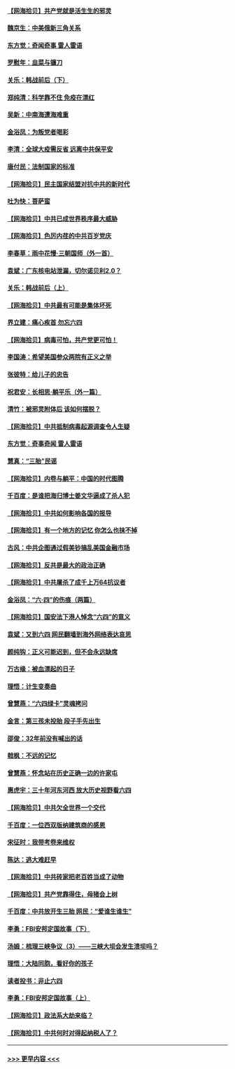 #### [【网海拾贝】共产党就是活生生的邪灵](../pages/nsc993/n13036627.md?t=06220602) 
#### [魏京生：中美俄新三角关系](../pages/nsc993/n13035986.md?t=06220602) 
#### [东方觉：奇闻奇事 雷人雷语](../pages/nsc993/n13035878.md?t=06220602) 
#### [罗慰年：韭菜与镰刀](../pages/nsc993/n13034374.md?t=06220602) 
#### [关乐：韩战前后（下）](../pages/nsc993/n13034113.md?t=06220602) 
#### [郑纯清：科学靠不住 免疫在漂红](../pages/nsc993/n13034093.md?t=06220602) 
#### [吴新：中南海遭海难重](../pages/nsc993/n13034084.md?t=06220602) 
#### [金浴凤：为叛党者喝彩](../pages/nsc993/n13034058.md?t=06220602) 
#### [李清：全球大疫需反省 远离中共保平安](../pages/nsc993/n13033784.md?t=06220602) 
#### [唐付民：法制国家的标准](../pages/nsc993/n13032944.md?t=06220602) 
#### [【网海拾贝】民主国家结盟对抗中共的新时代](../pages/nsc993/n13031717.md?t=06220602) 
#### [吐为快：菩萨蛮](../pages/nsc993/n13030033.md?t=06220602) 
#### [【网海拾贝】中共已成世界秩序最大威胁](../pages/nsc993/n13028138.md?t=06220602) 
#### [【网海拾贝】色厉内荏的中共百岁党庆](../pages/nsc993/n13025582.md?t=06220602) 
#### [李春草：雨中花慢‧三朝国师（外一首）](../pages/nsc993/n13025567.md?t=06220602) 
#### [袁斌：广东核电站泄漏，切尔诺贝利2.0？](../pages/nsc993/n13025475.md?t=06220602) 
#### [关乐：韩战前后（上）](../pages/nsc993/n13025387.md?t=06220602) 
#### [【网海拾贝】中共最有可能是集体坏死](../pages/nsc993/n13023101.md?t=06220602) 
#### [界立建：痛心疾首 勿忘六四](../pages/nsc993/n13022339.md?t=06220602) 
#### [【网海拾贝】病毒可怕，共产党更可怕！](../pages/nsc993/n13020728.md?t=06220602) 
#### [李国涛：希望美国参众两院有正义之举](../pages/nsc993/n13020674.md?t=06220602) 
#### [张彼特：给儿子的忠告](../pages/nsc993/n13018934.md?t=06220602) 
#### [祝君安：长相思‧躺平乐（外一篇）](../pages/nsc993/n13018923.md?t=06220602) 
#### [清竹：被邪灵附体后 该如何摆脱？](../pages/nsc993/n13018877.md?t=06220602) 
#### [【网海拾贝】中共抵制病毒起源调查令人生疑](../pages/nsc993/n13017785.md?t=06220602) 
#### [东方觉：奇事奇闻 雷人雷语](../pages/nsc993/n13017577.md?t=06220602) 
#### [慧真：“三胎”民谣](../pages/nsc993/n13017394.md?t=06220602) 
#### [【网海拾贝】内卷与躺平：中国的时代图腾](../pages/nsc993/n13016128.md?t=06220602) 
#### [千百度：是谁把海归博士姜文华逼成了杀人犯](../pages/nsc993/n13015218.md?t=06220602) 
#### [【网海拾贝】中共如何影响各国的报导](../pages/nsc993/n13012599.md?t=06220602) 
#### [【网海拾贝】有一个地方的记忆 你怎么也抹不掉](../pages/nsc993/n13009802.md?t=06220602) 
#### [古风：中共企图通过假美钞搞乱美国金融市场](../pages/nsc993/n13009626.md?t=06220602) 
#### [【网海拾贝】反共是最大的政治正确](../pages/nsc993/n13007051.md?t=06220602) 
#### [【网海拾贝】中共屠杀了成千上万64抗议者](../pages/nsc993/n13002713.md?t=06220602) 
#### [金浴凤：“六·四”的伤痕（两篇）](../pages/nsc993/n13001719.md?t=06220602) 
#### [【网海拾贝】国安法下港人悼念“六四”的意义](../pages/nsc993/n13001039.md?t=06220602) 
#### [袁斌：又到六四 网民翻墙到海外网络表达哀思](../pages/nsc993/n13000995.md?t=06220602) 
#### [颜纯钩：正义可能迟到，但不会永远缺席](../pages/nsc993/n13000920.md?t=06220602) 
#### [万古缘：被血漂起的日子](../pages/nsc993/n13000914.md?t=06220602) 
#### [理悟：计生变奏曲](../pages/nsc993/n13000414.md?t=06220602) 
#### [曾慧燕：“六四绿卡”灵魂拷问](../pages/nsc993/n13000277.md?t=06220602) 
#### [金言：第三孩未投胎 段子手先出生](../pages/nsc993/n13000215.md?t=06220602) 
#### [邵俊：32年前没有喊出的话](../pages/nsc993/n13000181.md?t=06220602) 
#### [戟枫：不远的记忆](../pages/nsc993/n13000121.md?t=06220602) 
#### [曾慧燕：怀念站在历史正确一边的许家屯](../pages/nsc993/n13000073.md?t=06220602) 
#### [惠虎宇：三十年河东河西 放大历史视野看六四](../pages/nsc993/n13000018.md?t=06220602) 
#### [【网海拾贝】中共欠全世界一个交代](../pages/nsc993/n12998706.md?t=06220602) 
#### [千百度：一位西双版纳建筑商的感恩](../pages/nsc993/n12998487.md?t=06220602) 
#### [宋征时：我带考卷来维权](../pages/nsc993/n12994088.md?t=06220602) 
#### [陈达：逃大难赶早](../pages/nsc993/n12993569.md?t=06220602) 
#### [【网海拾贝】中共砖家把老百姓当成了动物](../pages/nsc993/n12993483.md?t=06220602) 
#### [【网海拾贝】共产党靠得住，母猪会上树](../pages/nsc993/n12990730.md?t=06220602) 
#### [千百度：中共放开生三胎 网民：“爱谁生谁生”](../pages/nsc993/n12990644.md?t=06220602) 
#### [李勇：FBI安邦定国故事（下）](../pages/nsc993/n12987854.md?t=06220602) 
#### [汤姆：梳理三峡争议（3）——三峡大坝会发生溃坝吗？](../pages/nsc993/n12989806.md?t=06220602) 
#### [理悟：大陆同胞，看好你的孩子](../pages/nsc993/n12989778.md?t=06220602) 
#### [读者投书：非止六四](../pages/nsc993/n12989673.md?t=06220602) 
#### [李勇：FBI安邦定国故事（上）](../pages/nsc993/n12987749.md?t=06220602) 
#### [【网海拾贝】政法系大劫来临？](../pages/nsc993/n12987596.md?t=06220602) 
#### [【网海拾贝】中共何时对得起纳税人了？](../pages/nsc993/n12985578.md?t=06220602) 

----
#### [ >>> 更早内容 <<< ](../indexes/nsc993-earlier.md)
